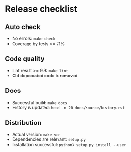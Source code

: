# Release checklist

## Auto check

* No errors: `make check`
* Coverage by tests >= 71%

## Code quality

* Lint result >= 9.9: `make lint`
* Old deprecated code is removed

## Docs

* Successful build: `make docs`
* History is updated: `head -n 20 docs/source/history.rst`

## Distribution

* Actual version: `make ver`
* Dependencies are relevant: `setup.py`
* Installation successful: `python3 setup.py install --user`
